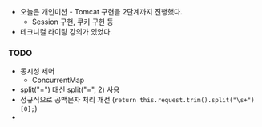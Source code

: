 - 오늘은 개인미션 - Tomcat 구현을 2단계까지 진행했다.
	- Session 구현, 쿠키 구현 등
- 테크니컬 라이팅 강의가 있었다.


### TODO
- 동시성 제어
	- ConcurrentMap
- split("=") 대신 split("=", 2) 사용
- 정규식으로 공백문자 처리 개선 (`return this.request.trim().split("\s+")[0];`)
- 
